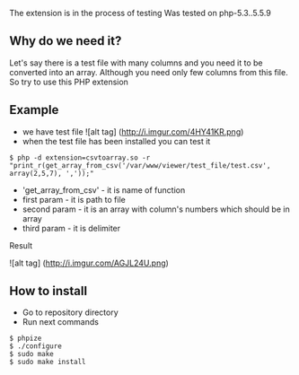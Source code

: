The extension is in the process of testing
Was tested on php-5.3..5.5.9

## Why do we need it?

Let's say there is a test file with many columns and you need it to be converted into an array. Although you need only few columns from this file. So try to use this PHP extension

## Example
- we have test file
![alt tag] (http://i.imgur.com/4HY41KR.png)
- when the test file has beеn installed you can test it
```
$ php -d extension=csvtoarray.so -r "print_r(get_array_from_csv('/var/www/viewer/test_file/test.csv', array(2,5,7), ','));"
```
- 'get_array_from_csv' - it is name of function
- first param - it is path to file
- second param - it is an array with column's numbers which should be in array
- third param - it is delimiter

Result

![alt tag] (http://i.imgur.com/AGJL24U.png)

## How to install
- Go to repository directory
- Run next commands
```
$ phpize
$ ./configure
$ sudo make
$ sudo make install
```
